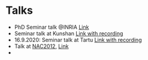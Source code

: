 # Talks

 * PhD Seminar talk @INRIA [Link](https://phd-seminars-sam.inria.fr/fr/events/phd-seminars-i-2/?mc_id=79)
 * Seminar talk at Kunshan [Link with recording](https://sites.duke.edu/dkucmcs/persistent-homology-of-the-cosmic-web-from-dark-matter-density-fields-halos-and-at-some-point-observations/)
 * 16.9.2020: Seminar talk at Tartu [Link with recording](https://kosmos.ut.ee/en/cosmic-web-topology)
 * Talk at [NAC2012](https://nac2021.strw.leidenuniv.nl/), [Link](https://nac2021.strw.leidenuniv.nl/abstract/?table=oral&id=56)
 *  
